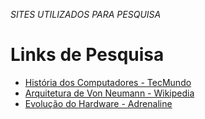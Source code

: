 *SITES UTILIZADOS PARA PESQUISA*

# Links de Pesquisa
- [História dos Computadores - TecMundo](https://www.tecmundo.com.br)  
- [Arquitetura de Von Neumann - Wikipedia](https://pt.wikipedia.org/wiki/Arquitetura_de_Von_Neumann)  
- [Evolução do Hardware - Adrenaline](https://adrenaline.com.br)  














